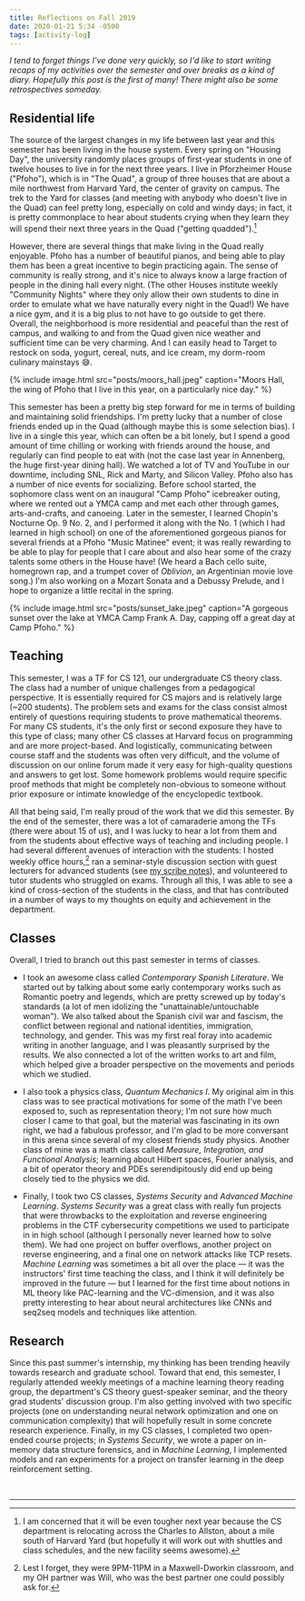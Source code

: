 ```yaml
---
title: Reflections on Fall 2019
date: 2020-01-21 5:34 -0500
tags: [activity-log]
---
```

*I tend to forget things I've done very quickly, so I'd like to start writing recaps of my activities over the semester and over breaks as a kind of diary. Hopefully this post is the first of many! There might also be some retrospectives someday.*

## Residential life

The source of the largest changes in my life between last year and this semester has been living in the house system. Every spring on "Housing Day", the university randomly places groups of first-year students in one of twelve houses to live in for the next three years. I live in Pforzheimer House ("Pfoho"), which is in "The Quad", a group of three houses that are about a mile northwest from Harvard Yard, the center of gravity on campus. The trek to the Yard for classes (and meeting with anybody who doesn't live in the Quad) can feel pretty long, especially on cold and windy days; in fact, it is pretty commonplace to hear about students crying when they learn they will spend their next three years in the Quad ("getting quadded").[^allston]

However, there are several things that make living in the Quad really enjoyable. Pfoho has a number of beautiful pianos, and being able to play them has been a great incentive to begin practicing again. The sense of community is really strong, and it's nice to always know a large fraction of people in the dining hall every night. (The other Houses institute weekly "Community Nights" where they only allow their own students to dine in order to emulate what we have naturally every night in the Quad!) We have a nice gym, and it is a big plus to not have to go outside to get there. Overall, the neighborhood is more residential and peaceful than the rest of campus, and walking to and from the Quad given nice weather and sufficient time can be very charming. And I can easily head to Target to restock on soda, yogurt, cereal, nuts, and ice cream, my dorm-room culinary mainstays 😅.

{% include image.html src="posts/moors_hall.jpeg" caption="Moors Hall, the wing of Pfoho that I live in this year, on a particularly nice day." %}

This semester has been a pretty big step forward for me in terms of building and maintaining solid friendships. I'm pretty lucky that a number of close friends ended up in the Quad (although maybe this is some selection bias). I live in a single this year, which can often be a bit lonely, but I spend a good amount of time chilling or working with friends around the house, and regularly can find people to eat with (not the case last year in Annenberg, the huge first-year dining hall). We watched a lot of TV and YouTube in our downtime, including SNL, Rick and Marty, and Silicon Valley. Pfoho also has a number of nice events for socializing. Before school started, the sophomore class went on an inaugural "Camp Pfoho" icebreaker outing, where we rented out a YMCA camp and met each other through games, arts-and-crafts, and canoeing. Later in the semester, I learned Chopin's Nocturne Op. 9 No. 2, and I performed it along with the No. 1 (which I had learned in high school) on one of the aforementioned gorgeous pianos for several friends at a Pfoho "Music Matinee" event; it was really rewarding to be able to play for people that I care about and also hear some of the crazy talents some others in the House have! (We heard a Bach cello suite, homegrown rap, and a trumpet cover of *Oblivion*, an Argentinian movie love song.) I'm also working on a Mozart Sonata and a Debussy Prelude, and I hope to organize a little recital in the spring.

{% include image.html src="posts/sunset_lake.jpeg" caption="A gorgeous sunset over the lake at YMCA Camp Frank A. Day, capping off a great day at Camp Pfoho." %}

## Teaching

This semester, I was a TF for CS 121, our undergraduate CS theory class. The class had a number of unique challenges from a pedagogical perspective. It is essentially required for CS majors and is relatively large (~200 students). The problem sets and exams for the class consist almost entirely of questions requiring students to prove mathematical theorems. For many CS students, it's the only first or second exposure they have to this type of class; many other CS classes at Harvard focus on programming and are more project-based. And logistically, communicating between course staff and the students was often very difficult, and the volume of discussion on our online forum made it very easy for high-quality questions and answers to get lost. Some homework problems would require specific proof methods that might be completely non-obvious to someone without prior exposure or intimate knowledge of the encyclopedic textbook.

All that being said, I'm really proud of the work that we did this semester. By the end of the semester, there was a lot of camaraderie among the TFs (there were about 15 of us), and I was lucky to hear a lot from them and from the students about effective ways of teaching and including people. I had several different avenues of interaction with the students: I hosted weekly office hours,[^oh] ran a seminar-style discussion section with guest lecturers for advanced students (see [my scribe notes](/papers/cs_121_5_2019.pdf)), and volunteered to tutor students who struggled on exams. Through all this, I was able to see a kind of cross-section of the students in the class, and that has contributed in a number of ways to my thoughts on equity and achievement in the department.

## Classes

Overall, I tried to branch out this past semester in terms of classes.

- I took an awesome class called *Contemporary Spanish Literature*. We started out by talking about some early contemporary works such as Romantic poetry and legends, which are pretty screwed up by today's standards (a lot of men idolizing the "unattainable/untouchable woman"). We also talked about the Spanish civil war and fascism, the conflict between regional and national identities, immigration, technology, and gender. This was my first real foray into academic writing in another language, and I was pleasantly surprised by the results. We also connected a lot of the written works to art and film, which helped give a broader perspective on the movements and periods which we studied.

- I also took a physics class, *Quantum Mechanics I*. My original aim in this class was to see practical motivations for some of the math I've been exposed to, such as representation theory; I'm not sure how much closer I came to that goal, but the material was fascinating in its own right, we had a fabulous professor, and I'm glad to be more conversant in this arena since several of my closest friends study physics. Another class of mine was a math class called *Measure, Integration, and Functional Analysis*; learning about Hilbert spaces, Fourier analysis, and a bit of operator theory and PDEs serendipitously did end up being closely tied to the physics we did.

- Finally, I took two CS classes, *Systems Security* and *Advanced Machine Learning*. *Systems Security* was a great class with really fun projects that were throwbacks to the exploitation and reverse engineering problems in the CTF cybersecurity competitions we used to participate in in high school (although I personally never learned how to solve them). We had one project on buffer overflows, another project on reverse engineering, and a final one on network attacks like TCP resets. *Machine Learning* was sometimes a bit all over the place — it was the instructors' first time teaching the class, and I think it will definitely be improved in the future — but I learned for the first time about notions in ML theory like PAC-learning and the VC-dimension, and it was also pretty interesting to hear about neural architectures like CNNs and seq2seq models and techniques like attention.

## Research

Since this past summer's internship, my thinking has been trending heavily towards research and graduate school. Toward that end, this semester, I regularly attended weekly meetings of a machine learning theory reading group, the department's CS theory guest-speaker seminar, and the theory grad students' discussion group. I'm also getting involved with two specific projects (one on understanding neural network optimization and one on communication complexity) that will hopefully result in some concrete research experience. Finally, in my CS classes, I completed two open-ended course projects; in *Systems Security*, we wrote a paper on in-memory data structure forensics, and in *Machine Learning*, I implemented models and ran experiments for a project on transfer learning in the deep reinforcement setting.

<br/>
<hr/>

[^allston]: I am concerned that it will be even tougher next year because the CS department is relocating across the Charles to Allston, about a mile south of Harvard Yard (but hopefully it will work out with shuttles and class schedules, and the new facility seems awesome).
[^oh]: Lest I forget, they were 9PM-11PM in a Maxwell-Dworkin classroom, and my OH partner was Will, who was the best partner one could possibly ask for.